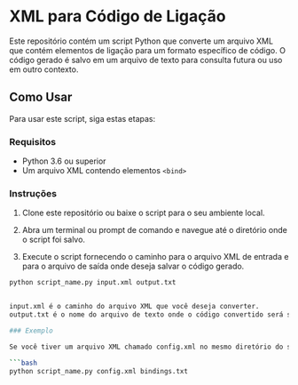 # XML para Código de Ligação

Este repositório contém um script Python que converte um arquivo XML que contém elementos de ligação para um formato específico de código. O código gerado é salvo em um arquivo de texto para consulta futura ou uso em outro contexto.

## Como Usar

Para usar este script, siga estas etapas:

### Requisitos

- Python 3.6 ou superior
- Um arquivo XML contendo elementos `<bind>`

### Instruções

1. Clone este repositório ou baixe o script para o seu ambiente local.

2. Abra um terminal ou prompt de comando e navegue até o diretório onde o script foi salvo.

3. Execute o script fornecendo o caminho para o arquivo XML de entrada e para o arquivo de saída onde deseja salvar o código gerado.

```bash
python script_name.py input.xml output.txt


input.xml é o caminho do arquivo XML que você deseja converter.
output.txt é o nome do arquivo de texto onde o código convertido será salvo.

### Exemplo

Se você tiver um arquivo XML chamado config.xml no mesmo diretório do script e quiser salvar o código gerado em um arquivo chamado bindings.txt, o comando seria:

```bash
python script_name.py config.xml bindings.txt
```
